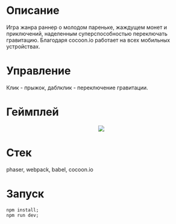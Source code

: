 # Описание
Игра жанра раннер о молодом пареньке, жаждущем монет и приключений, наделенным суперспособностью переключать гравитацию.
Благодаря cocoon.io работает на всех мобильных устройствах.
# Управление
Клик - прыжок, даблклик - переключение гравитации.
# Геймплей
<p align="center">
  <img src="https://media.giphy.com/media/l378tQRmJrCGvvWdW/giphy.gif">
</p>

# Стек
phaser, webpack, babel, cocoon.io
# Запуск
```
npm install;
npm run dev;
```



